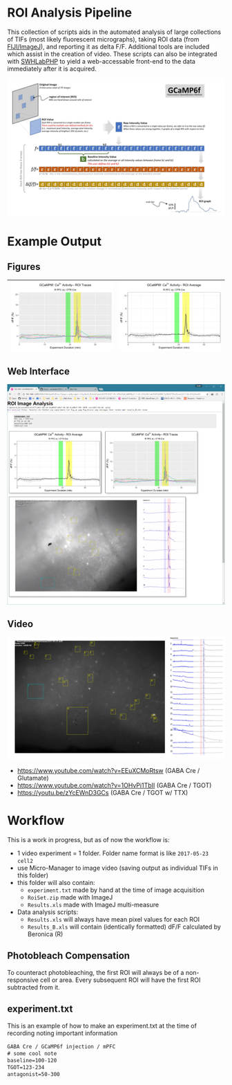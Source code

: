 # ROI Analysis Pipeline
This collection of scripts aids in the automated analysis of large collections of TIFs (most likely fluorescent micrographs), taking ROI data (from [FIJI/ImageJ](https://fiji.sc/)), and reporting it as delta F/F. Additional tools are included which assist in the creation of video. These scripts can also be integrated with [SWHLabPHP](https://github.com/swharden/SWHLabPHP) to yield a web-accessable front-end to the data immediately after it is acquired.

![](doc/theory.jpg)

# Example Output

## Figures
![](doc/graphs/fig_traces.png) | ![](doc/graphs/fig_av.png)
---|---

## Web Interface
![](doc/graphs/screenshot.png)

## Video
![](Python/video_frame_02400.png)
* https://www.youtube.com/watch?v=EEuXCMoRtsw (GABA Cre / Glutamate)
* https://www.youtube.com/watch?v=1OHvPi1TbII (GABA Cre / TGOT)
* https://youtu.be/zYcEWnD3GCs (GABA Cre / TGOT w/ TTX)

# Workflow
This is a work in progress, but as of now the workflow is:

* 1 video experiment = 1 folder. Folder name format is like `2017-05-23 cell2`
* use Micro-Manager to image video (saving output as individual TIFs in this folder)
* this folder will also contain:
  * `experiment.txt` made by hand at the time of image acquisition
  * `RoiSet.zip` made with ImageJ
  * `Results.xls` made with ImageJ multi-measure
* Data analysis scripts:
  * `Results.xls` will always have mean pixel values for each ROI
  * `Results_B.xls` will contain (identically formatted) dF/F calculated by Beronica (R)
  
## Photobleach Compensation
To counteract photobleaching, the first ROI will always be of a non-responsive cell or area. Every subsequent ROI will have the first ROI subtracted from it. 

## experiment.txt
This is an example of how to make an experiment.txt at the time of recording noting important information
```
GABA Cre / GCaMP6f injection / mPFC
# some cool note
baseline=100-120
TGOT=123-234
antagonist=50-300
```
